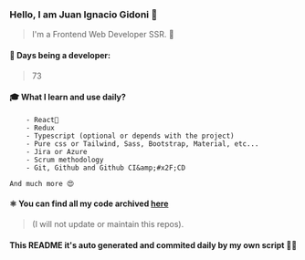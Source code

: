 ### Hello, I am Juan Ignacio Gidoni 🤘

> I&#39;m a Frontend Web Developer SSR. 🍻

#### 🚀 Days being a developer: 

> 73

#### 🎓 What I learn and use daily?

>   
        - React🍻
        - Redux
        - Typescript (optional or depends with the project)
        - Pure css or Tailwind, Sass, Bootstrap, Material, etc...
        - Jira or Azure
        - Scrum methodology
        - Git, Github and Github CI&amp;#x2F;CD
    
    And much more 😍

#### ⚛️ You can find all my code archived [here](https:&#x2F;&#x2F;github.com&#x2F;JuanGidoni&#x2F;archive)

> (I will not update or maintain this repos).

#### This README it&#39;s auto generated and commited daily by my own script 🚀😍

